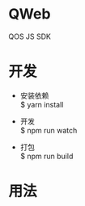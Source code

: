 # QWeb
QOS JS SDK

# 开发
- 安装依赖  
  $ yarn install

- 开发  
  $ npm run watch

- 打包  
  $ npm run build

# 用法

